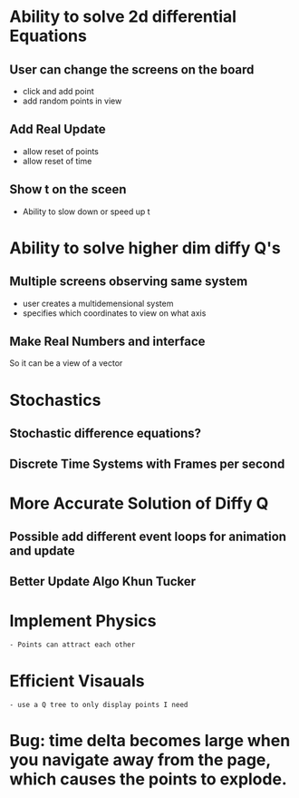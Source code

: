 

# Ability to solve 2d differential Equations
## User can change the screens on the board
- click and add point 
- add random points in view

## Add Real Update
- allow reset of points 
- allow reset of time

## Show t on the sceen 
- Ability to slow down or speed up t

# Ability to solve higher dim diffy Q's

## Multiple screens observing same system
- user creates a multidemensional system 
- specifies which coordinates to view on what axis

## Make Real Numbers and interface
So it can be a view of a vector 

# Stochastics

## Stochastic difference equations? 

## Discrete Time Systems with Frames per second

# More Accurate Solution of Diffy Q

## Possible add different event loops for animation and update

## Better Update Algo Khun Tucker

# Implement Physics 
    - Points can attract each other

# Efficient Visauals
    - use a Q tree to only display points I need

# Bug: time delta becomes large when you navigate away from the page, which causes the points to explode. 